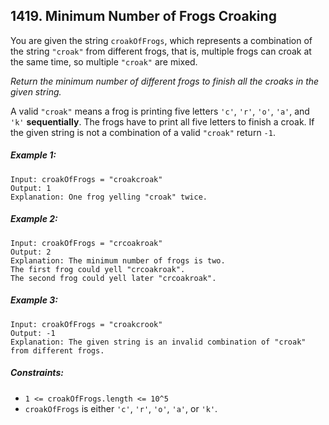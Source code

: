 ## 1419. Minimum Number of Frogs Croaking

You are given the string ```croakOfFrogs```, which represents a combination of the string ```"croak"``` from different frogs, that is, multiple frogs can croak at the same time, so multiple ```"croak"``` are mixed.

*Return the minimum number of different frogs to finish all the croaks in the given string.*

A valid ```"croak"``` means a frog is printing five letters ```'c'```, ```'r'```, ```'o'```, ```'a'```, and ```'k'``` **sequentially**. The frogs have to print all five letters to finish a croak. If the given string is not a combination of a valid ```"croak"``` return ```-1```.

##### Example 1:
```
Input: croakOfFrogs = "croakcroak"
Output: 1
Explanation: One frog yelling "croak" twice.
```
##### Example 2:
```
Input: croakOfFrogs = "crcoakroak"
Output: 2
Explanation: The minimum number of frogs is two.
The first frog could yell "crcoakroak".
The second frog could yell later "crcoakroak".
```
##### Example 3:
```
Input: croakOfFrogs = "croakcrook"
Output: -1
Explanation: The given string is an invalid combination of "croak" from different frogs.
```

##### Constraints:

* ```1 <= croakOfFrogs.length <= 10^5```
* ```croakOfFrogs``` is either ```'c'```, ```'r'```, ```'o'```, ```'a'```, or ```'k'```.